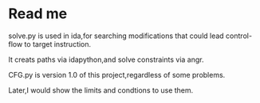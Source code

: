 # Read me
solve.py is used in ida,for searching modifications that could lead control-flow to target instruction.

It creats paths via idapython,and solve constraints via angr.

CFG.py is version 1.0 of this project,regardless of some problems.

Later,I would show the limits and condtions to use them.
